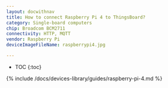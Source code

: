 ```yaml
---
layout: docwithnav
title: How to connect Raspberry Pi 4 to ThingsBoard?
category: Single-board computers
chip: Broadcom BCM2711
connectivity: HTTP, MQTT
vendor: Raspberry Pi
deviceImageFileName: raspberrypi4.jpg

---
```


* TOC
{:toc}

{% include /docs/devices-library/guides/raspberry-pi-4.md %}